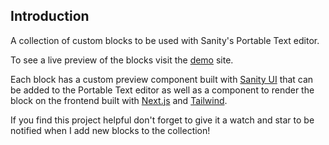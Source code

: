 ## Introduction

A collection of custom blocks to be used with Sanity's Portable Text editor.

To see a live preview of the blocks visit the [demo](https://portable-text-blocks.vercel.app/) site.

Each block has a custom preview component built with [Sanity UI](https://www.sanity.io/ui) that can be added to the Portable Text editor as well as a component to render the block on the frontend built with [Next.js](https://nextjs.org) and [Tailwind](https://tailwindcss.com/).

If you find this project helpful don't forget to give it a watch and star to be notified when I add new blocks to the collection!